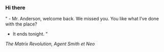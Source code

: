 ### Hi there

<!-- INSERT QUOTE START --> 

" - Mr. Anderson, welcome back. We missed you. You like what I’ve done with the place?

- It ends tonight. "

_The Matrix Revolution, Agent Smith et Neo_

<!-- INSERT QUOTE END -->
